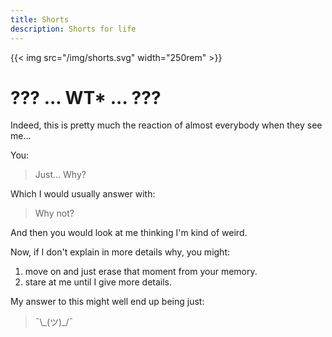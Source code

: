 ```yaml
---
title: Shorts
description: Shorts for life
---
```


{{< img src="/img/shorts.svg" width="250rem" >}}

# ??? ... WT* ... ???

Indeed, this is pretty much the reaction of almost everybody when they see me...

You:

> Just... Why?

Which I would usually answer with:

> Why not?

And then you would look at me thinking I'm kind of weird.

Now, if I don't explain in more details why, you might:

1. move on and just erase that moment from your memory.
1. stare at me until I give more details.

My answer to this might well end up being just:

> ¯\\\_(ツ)_/¯

